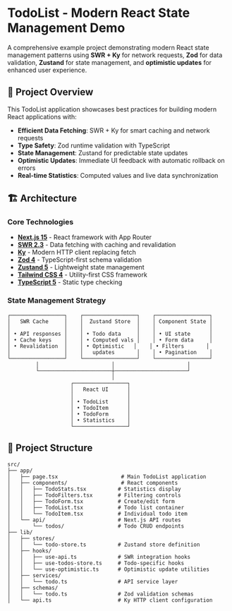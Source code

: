 # TodoList - Modern React State Management Demo

A comprehensive example project demonstrating modern React state management patterns using **SWR + Ky** for network requests, **Zod** for data validation, **Zustand** for state management, and **optimistic updates** for enhanced user experience.

## 🎯 Project Overview

This TodoList application showcases best practices for building modern React applications with:
- **Efficient Data Fetching**: SWR + Ky for smart caching and network requests
- **Type Safety**: Zod runtime validation with TypeScript
- **State Management**: Zustand for predictable state updates
- **Optimistic Updates**: Immediate UI feedback with automatic rollback on errors
- **Real-time Statistics**: Computed values and live data synchronization

## 🏗️ Architecture

### Core Technologies

- **[Next.js 15](https://nextjs.org/)** - React framework with App Router
- **[SWR 2.3](https://swr.vercel.app/)** - Data fetching with caching and revalidation
- **[Ky](https://github.com/sindresorhus/ky)** - Modern HTTP client replacing fetch
- **[Zod 4](https://zod.dev/)** - TypeScript-first schema validation
- **[Zustand 5](https://zustand-demo.pmnd.rs/)** - Lightweight state management
- **[Tailwind CSS 4](https://tailwindcss.com/)** - Utility-first CSS framework
- **[TypeScript 5](https://www.typescriptlang.org/)** - Static type checking

### State Management Strategy

```
┌─────────────────┐    ┌─────────────────┐    ┌─────────────────┐
│   SWR Cache     │    │  Zustand Store  │    │ Component State │
│                 │    │                 │    │                 │
│ • API responses │    │ • Todo data     │    │ • UI state      │
│ • Cache keys    │    │ • Computed vals │    │ • Form data     │
│ • Revalidation  │    │ • Optimistic   │    │ • Filters       │
│                 │    │   updates       │    │ • Pagination    │
└─────────────────┘    └─────────────────┘    └─────────────────┘
         │                       │                       │
         └───────────────────────┼───────────────────────┘
                                 │
                    ┌─────────────────┐
                    │   React UI      │
                    │                 │
                    │ • TodoList      │
                    │ • TodoItem      │
                    │ • TodoForm      │
                    │ • Statistics    │
                    └─────────────────┘
```

## 📁 Project Structure

```
src/
├── app/
│   ├── page.tsx                    # Main TodoList application
│   ├── components/                 # React components
│   │   ├── TodoStats.tsx          # Statistics display
│   │   ├── TodoFilters.tsx        # Filtering controls
│   │   ├── TodoForm.tsx           # Create/edit form
│   │   ├── TodoList.tsx           # Todo list container
│   │   └── TodoItem.tsx           # Individual todo item
│   └── api/                       # Next.js API routes
│       └── todos/                 # Todo CRUD endpoints
├── lib/
│   ├── stores/
│   │   └── todo-store.ts          # Zustand store definition
│   ├── hooks/
│   │   ├── use-api.ts             # SWR integration hooks
│   │   ├── use-todos-store.ts     # Todo-specific hooks
│   │   └── use-optimistic.ts      # Optimistic update utilities
│   ├── services/
│   │   └── todo.ts                # API service layer
│   ├── schemas/
│   │   └── todo.ts                # Zod validation schemas
│   └── api.ts                     # Ky HTTP client configuration
```
